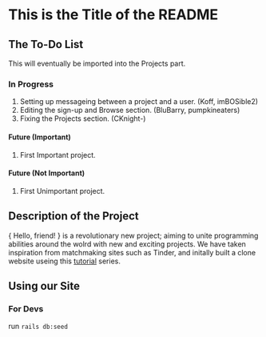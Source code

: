 # This is the Title of the README


## The To-Do List

This will eventually be imported into the Projects part.


### In Progress

1. Setting up messageing between a project and a user. (Koff, imBOSible2)
2. Editing the sign-up and Browse section. (BluBarry, pumpkineaters)
3. Fixing the Projects section. (CKnight-)


#### Future (Important) 
1. First Important project.

#### Future (Not Important)
1. First Unimportant project.





## Description of the Project

{ Hello, friend! } is a revolutionary new project; aiming to unite programming abilities around the wolrd with new and exciting projects. We have taken inspiration from matchmaking sites such as Tinder, and initally built a clone website useing this [tutorial](https://www.youtube.com/watch?v=P5gAaZq-sPs&list=PLtZ8UuFjvnDfqEJ4EQytX4x3Uxwb7i7F7) series.


## Using our Site

### For Devs
run ```rails db:seed```
